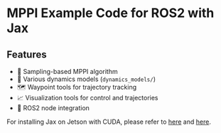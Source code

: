 # MPPI Example Code for ROS2 with Jax

## Features

- 🔁 Sampling-based MPPI algorithm
- 🚗 Various dynamics models (`dynamics_models/`)
- 🗺️ Waypoint tools for trajectory tracking
- 📈 Visualization tools for control and trajectories
- 🧩 ROS2 node integration

For installing Jax on Jetson with CUDA, please refer to [here](https://github.com/zzangupenn/jax_ros_docker_jetson) and [here](https://github.com/zzangupenn/jax_for_jetson_orin).
